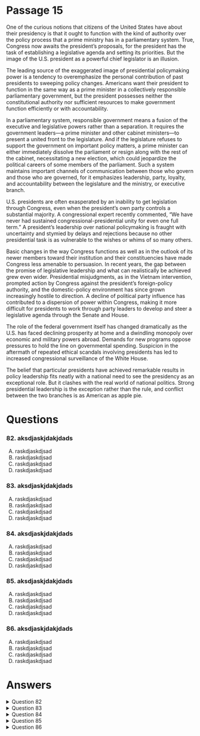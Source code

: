 # Passage 15
One of the curious notions that citizens of the United States have about their presidency is that it ought to function with the kind of authority over the policy process that a prime ministry has in a parliamentary system. True, Congress now awaits the president’s proposals, for the president has the task of establishing a legislative agenda and setting its priorities. But the image of the U.S. president as a powerful chief legislator is an illusion.

The leading source of the exaggerated image of presidential policymaking power is a tendency to overemphasize the personal contribution of past presidents to sweeping policy changes. Americans want their president to function in the same way as a prime minister in a collectively responsible parliamentary government, but the president possesses neither the constitutional authority nor sufficient resources to make government function efficiently or with accountability.

In a parliamentary system, responsible government means a fusion of the executive and legislative powers rather than a separation. It requires the government leaders—a prime minister and other cabinet ministers—to present a united front to the legislature. And if the legislature refuses to support the government on important policy matters, a prime minister can either immediately dissolve the parliament or resign along with the rest of the cabinet, necessitating a new election, which could jeopardize the political careers of some members of the parliament. Such a system maintains important channels of communication between those who govern and those who are governed, for it emphasizes leadership, party, loyalty, and accountability between the legislature and the ministry, or executive branch.

U.S. presidents are often exasperated by an inability to get legislation through Congress, even when the president’s own party controls a substantial majority. A congressional expert recently commented, “We have never had sustained congressional-presidential unity for even one full term.” A president’s leadership over national policymaking is fraught with uncertainty and stymied by delays and rejections because no other presidential task is as vulnerable to the wishes or whims of so many others.

Basic changes in the way Congress functions as well as in the outlook of its newer members toward their institution and their constituencies have made Congress less amenable to persuasion. In recent years, the gap between the promise of legislative leadership and what can realistically be achieved grew even wider. Presidential misjudgments, as in the Vietnam intervention, prompted action by Congress against the president’s foreign-policy authority, and the domestic-policy environment has since grown increasingly hostile to direction. A decline of political party influence has contributed to a dispersion of power within Congress, making it more difficult for presidents to work through party leaders to develop and steer a legislative agenda through the Senate and House.

The role of the federal government itself has changed dramatically as the U.S. has faced declining prosperity at home and a dwindling monopoly over economic and military powers abroad. Demands for new programs oppose pressures to hold the line on governmental spending. Suspicion in the aftermath of repeated ethical scandals involving presidents has led to increased congressional surveillance of the White House.

The belief that particular presidents have achieved remarkable results in policy leadership fits neatly with a national need to see the presidency as an exceptional role. But it clashes with the real world of national politics. Strong presidential leadership is the exception rather than the rule, and conflict between the two branches is as American as apple pie.

# Questions
### 82. aksdjaskjdakjdads
<ol type="A">
  <li>raskdjaskdjsad</li>
  <li>raskdjaskdjsad</li>
  <li>raskdjaskdjsad</li>
  <li>raskdjaskdjsad</li>
</ol>

### 83. aksdjaskjdakjdads
<ol type="A">
  <li>raskdjaskdjsad</li>
  <li>raskdjaskdjsad</li>
  <li>raskdjaskdjsad</li>
  <li>raskdjaskdjsad</li>
</ol>

### 84. aksdjaskjdakjdads
<ol type="A">
  <li>raskdjaskdjsad</li>
  <li>raskdjaskdjsad</li>
  <li>raskdjaskdjsad</li>
  <li>raskdjaskdjsad</li>
</ol>

### 85. aksdjaskjdakjdads
<ol type="A">
  <li>raskdjaskdjsad</li>
  <li>raskdjaskdjsad</li>
  <li>raskdjaskdjsad</li>
  <li>raskdjaskdjsad</li>
</ol>

### 86. aksdjaskjdakjdads
<ol type="A">
  <li>raskdjaskdjsad</li>
  <li>raskdjaskdjsad</li>
  <li>raskdjaskdjsad</li>
  <li>raskdjaskdjsad</li>
</ol>

# Answers
<details>
  <summary>Question 82</summary>
  <b>The solution is A</b>: policy changes are associated with the president in office at the time.

  <br><br>
  <b>Item Rationale:</b><br>
  This is a Comprehension question that tests your understanding of basic components of the text; the answer is a paraphrase of a point that the author makes explicitly in the passage.
  
  <br><br>
  <b>Option Rationale:</b><br>
  Option A: policy changes are associated with the president in office at the time.
<br>
Correct. The passage says: "The leading source of the exaggerated image of presidential policymaking power is a tendency to overemphasize the personal contribution of past presidents to sweeping policy changes" (paragraph 2).
<br><br>
Option B: congresses dominated by the president’s party will support presidential policies.
<br>
Incorrect. The author argues the opposite of this: “A decline of political party influence has contributed to a dispersion of power within Congress, making it more difficult for presidents to work through party leaders to develop and steer a legislative agenda through the Senate and House” (paragraph 5).
<br><br>
Option C: the public depends on the president to control the excesses of Congress.
<br>
Incorrect. The author never suggests that this is the case.
<br><br>
Option D: the U.S. legislative system is based on a parliamentary model.
<br>
Incorrect. This option is contradicted by the passage, which indicates that the U. S. system is <i>not</i> based on a parliamentary model: "Americans want their president to function in the same way as a prime minister in a collectively responsible parliamentary government, but…" (paragraph 2).

</details>

<details>
  <summary>Question 83</summary>
  <b>The solution is D</b>: As a reason for an increase in congressional mistrust of the president

  <br><br>
  <b>Item Rationale:</b><br>
  This is a Reasoning Beyond the Text question because it provides you with information that is not contained in the passage and asks you to consider how such information would affect, or “relate” to the passage argument.
  
  <br><br>
  <b>Option Rationale:</b><br>
  Option A: As a response to the distorted public image of the presidency
<br>
Incorrect. The author suggests that the public perception of the presidency is distorted because the public overestimates presidential power. It does not make sense to consider the Watergate break-in as a “response” to this distorted public perception of presidential power.
<br><br>
Option B: As an example of the inability of presidents to control events
<br>
Incorrect. When the author talks about limited presidential control, it is in reference to a lack of control over a legislative agenda. The example of the Watergate break-in given in the stem does not offer an example of what the author discusses.
<br><br>
Option C: As evidence of the contrast between a president and a prime minister
<br>
Incorrect. There is nothing in the passage about prime ministers compared to presidents that would bear on the mentioned investigation.
<br><br>
Option D: As a reason for an increase in congressional mistrust of the president
<br>
Correct. The author says "Suspicion in the aftermath of repeated ethical scandals involving presidents has led to increased congressional surveillance of the White House" (paragraph 6). Because Watergate was an ethical scandal involving a president, it would be reasonable for the author to say it would be a reason for increased surveillance of the president, indicating increased mistrust.

</details>

<details>
  <summary>Question 84</summary>
  <b>The solution is B</b>: Cabinet ministers will vote in the same way as the prime minister.

  <br><br>
  <b>Item Rationale:</b><br>
  This is a Reasoning Beyond the Text question because it asks you to predict a reasonable assumption based on the passage argument.
  
  <br><br>
  <b>Option Rationale:</b><br>
  Option A: Legislators will try to advance their careers by opposing the prime minister.
<br>
Incorrect. The passage indicates that the opposite is true: "If the legislature refuses to support the government on important policy matters, a prime minister can…dissolve the parliament…which could jeopardize the political careers of some members of the parliament" (paragraph 3); the author continues: "Such a system [a parliamentary system]…emphasizes…loyalty…" (paragraph 3).
<br><br>
Option B: Cabinet ministers will vote in the same way as the prime minister.
<br>
Correct. The passage clearly supports this option: "[A parliamentary system] requires the government leaders—a prime minister and other cabinet ministers—to present a united front to the legislature" (paragraph 3).
<br><br>
Option C: Parliamentary leaders will offer to resign if their proposals are outvoted.
<br>
Incorrect. The author explains about a parliamentary system: “if the legislature refuses to support the government on important policy matters, a prime minister can either immediately dissolve the parliament or resign along with the rest of the cabinet, necessitating a new election” (paragraph 3). This is not the same as saying that Parliamentary leaders will <i>offer to resign</i> in this circumstance, nor does the author say that resignations are the most likely outcome when a legislature does not support the government.
<br><br>
Option D: Parliaments will be dissolved if a prime minister is involved in a scandal.
<br>
Incorrect. The only mention of parliaments being dissolved is in the case of the legislature refusing "to support the government on important policy matters" (paragraph 3); there is no mention of scandal in relation to parliamentary governments.

</details>

<details>
  <summary>Question 85</summary>
  <b>The solution is D</b>: attempting to guide students during open discussions.

  <br><br>
  <b>Item Rationale:</b><br>
  This is a Reasoning Beyond the Text question because it asks you to apply passage information to a hypothetical scenario outside of the passage.
  
  <br><br>
  <b>Option Rationale:</b><br>
  Option A: impressing students with an authoritative manner.
<br>
Incorrect. The author contends that citizens overestimate their president's authority: “The leading source of the exaggerated image of presidential policymaking power is a tendency to overemphasize the personal contribution of past presidents to sweeping policy changes" (paragraph 2). And, in any case, the passage talks of "constitutional authority" (paragraph 2) rather than "an authoritative manner.”
<br><br>
Option B: having a clear syllabus that is closely followed.
<br>
Incorrect. The passage says: "the president has the task of establishing a legislative agenda and setting its priorities" (first paragraph), but "the president possesses neither the constitutional authority nor sufficient resources to make government function efficiently" (paragraph 2). This clearly suggests that the agenda is not necessarily "closely followed." The agenda not being “closely followed” is further supported later in the passage: "A decline of political party influence [has made it] more difficult for presidents to…steer a legislative agenda through the Senate and House" (paragraph 5).
<br><br>
Option C: delegating classroom authority to teaching assistants.
<br>
Incorrect. The passage maintains that the president steers a legislative agenda through the Senate and House by <i>working with</i> party leaders (paragraph 5), not by delegating authority to them.
<br><br>
Option D: attempting to guide students during open discussions.
<br>
Correct. This is supported by the author’s claim that the president tries (albeit with the prospect of difficulty and failure) "to develop and steer a legislative agenda through the Senate and House" (paragraph 5).

</details>

<details>
  <summary>Question 86</summary>
  <b>The solution is D</b>: Voting in Congress is increasingly independent of party agendas.

  <br><br>
  <b>Item Rationale:</b><br>
  This is a Reasoning Beyond the Text question because it asks you to consider situations that are not part of the passage and to assess how these would affect (and in this case, support) the passage argument.
  
  <br><br>
  <b>Option Rationale:</b><br>
  Option A: Corruption among White House officials is increasingly widespread.
<br>
Incorrect. Even if corruption in the White House was “increasingly widespread,” this would not provide direct evidence for “changes” in the government, in the terms the passage is most concerned with—which have to do with congressional support for the President.
<br><br>
Option B: World leaders are increasingly opposed to U.S. foreign policy decisions.
<br>
  Incorrect. The passage says that <i>Congress</i>, not world leaders opposed the president's foreign-policy authority (paragraph 5).
<br><br>
Option C: The media are giving proposed legislation increasingly critical attention.
<br>
Incorrect. Increased media scrutiny does not necessarily provide support for the kind of changes the passage emphasizes, in terms of decreased party cohesion.
<br><br>
Option D: Voting in Congress is increasingly independent of party agendas.
<br>
Correct. The passage says that "A decline of political party influence has contributed to a dispersion of power within Congress…" (paragraph 5). This option, then, shows clear support for the kind of changes in the U.S. government that are described in the passage.

</details>
